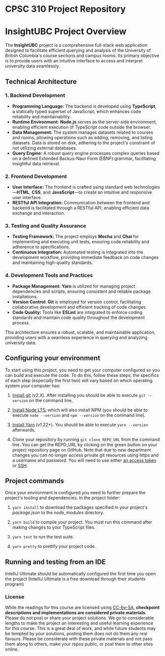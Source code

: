 # CPSC 310 Project Repository

# InsightUBC Project Overview

The **InsightUBC** project is a comprehensive full-stack web application designed to facilitate efficient querying and analysis of the University of British Columbia's course sections and campus rooms. Its primary objective is to provide users with an intuitive interface to access and interpret university data seamlessly.

## Technical Architecture

### 1. Backend Development
* **Programming Language:** The backend is developed using **TypeScript**, a statically typed superset of JavaScript, which enhances code reliability and maintainability.
* **Runtime Environment:** **Node.js** serves as the server-side environment, enabling efficient execution of TypeScript code outside the browser.
* **Data Management:** The system manages datasets related to courses and rooms, allowing operations such as adding, removing, and listing datasets. Data is stored on disk, adhering to the project's constraint of not utilizing external databases.
* **Query Engine:** A robust query engine processes complex queries based on a defined Extended Backus-Naur Form (EBNF) grammar, facilitating insightful data retrieval.

### 2. Frontend Development
* **User Interface:** The frontend is crafted using standard web technologies—**HTML**, **CSS**, and **JavaScript**—to create an intuitive and responsive user interface.
* **RESTful API Integration:** Communication between the frontend and backend is facilitated through a RESTful API, enabling efficient data exchange and interaction.

### 3. Testing and Quality Assurance
* **Testing Framework:** The project employs **Mocha** and **Chai** for implementing and executing unit tests, ensuring code reliability and adherence to specifications.
* **Continuous Integration:** Automated testing is integrated into the development workflow, providing immediate feedback on code changes and maintaining high-quality standards.

### 4. Development Tools and Practices
* **Package Management:** **Yarn** is utilized for managing project dependencies and scripts, ensuring consistent and reliable package installations.
* **Version Control:** **Git** is employed for version control, facilitating collaborative development and efficient tracking of code changes.
* **Code Quality:** Tools like **ESLint** are integrated to enforce coding standards and maintain code quality throughout the development process.

This architecture ensures a robust, scalable, and maintainable application, providing users with a seamless experience in querying and analyzing university data.

## Configuring your environment

To start using this project, you need to get your computer configured so you can build and execute the code.
To do this, follow these steps; the specifics of each step (especially the first two) will vary based on which operating system your computer has:

1. [Install git](https://git-scm.com/downloads) (v2.X). After installing you should be able to execute `git --version` on the command line.

1. [Install Node LTS](https://nodejs.org/en/download/), which will also install NPM (you should be able to execute `node --version` and `npm --version` on the command line).

1. [Install Yarn](https://yarnpkg.com/en/docs/install) (v1.22+). You should be able to execute `yarn --version` afterwards.

1. Clone your repository by running `git clone REPO_URL` from the command line. You can get the REPO_URL by clicking on the green button on your project repository page on GitHub. Note that due to new department changes you can no longer access private git resources using https and a username and password. You will need to use either [an access token](https://help.github.com/en/github/authenticating-to-github/creating-a-personal-access-token-for-the-command-line) or [SSH](https://help.github.com/en/github/authenticating-to-github/adding-a-new-ssh-key-to-your-github-account).

## Project commands

Once your environment is configured you need to further prepare the project's tooling and dependencies.
In the project folder:

1. `yarn install` to download the packages specified in your project's *package.json* to the *node_modules* directory.

1. `yarn build` to compile your project. You must run this command after making changes to your TypeScript files.

1. `yarn test` to run the test suite.

1. `yarn pretty` to prettify your project code.

## Running and testing from an IDE

IntelliJ Ultimate should be automatically configured the first time you open the project (IntelliJ Ultimate is a free download through their students program)

### License

While the readings for this course are licensed using [CC-by-SA](https://creativecommons.org/licenses/by-sa/3.0/), **checkpoint descriptions and implementations are considered private materials**. Please do not post or share your project solutions. We go to considerable lengths to make the project an interesting and useful learning experience for this course. This is a great deal of work, and while future students may be tempted by your solutions, posting them does not do them any real favours. Please be considerate with these private materials and not pass them along to others, make your repos public, or post them to other sites online.

